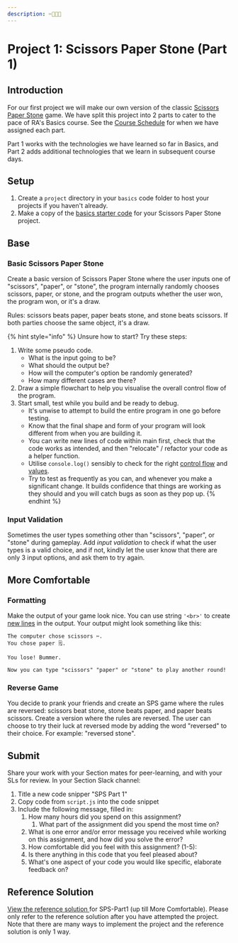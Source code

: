 ```yaml
---
description: ✂️📃💎😜
---
```


# Project 1: Scissors Paper Stone (Part 1)

## Introduction

For our first project we will make our own version of the classic [Scissors Paper Stone](https://en.wikipedia.org/wiki/Rock\_paper\_scissors) game. We have split this project into 2 parts to cater to the pace of RA's Basics course. See the [Course Schedule](broken-reference) for when we have assigned each part.

Part 1 works with the technologies we have learned so far in Basics, and Part 2 adds additional technologies that we learn in subsequent course days.

## Setup

1. Create a `project` directory in your `basics` code folder to host your projects if you haven't already.
2. Make a copy of the [basics starter code](https://github.com/rocketacademy/basics-starter-code/archive/refs/heads/main.zip) for your Scissors Paper Stone project.

## Base

### Basic Scissors Paper Stone

Create a basic version of Scissors Paper Stone where the user inputs one of "scissors", "paper", or "stone", the program internally randomly chooses scissors, paper, or stone, and the program outputs whether the user won, the program won, or it's a draw.

Rules: scissors beats paper, paper beats stone, and stone beats scissors. If both parties choose the same object, it's a draw.

{% hint style="info" %}
Unsure how to start? Try these steps:

1. Write some pseudo code.
   * What is the input going to be?
   * What should the output be?
   * How will the computer's option be randomly generated?
   * How many different cases are there?
2. Draw a simple flowchart to help you visualise the overall control flow of the program.
3. Start small, test while you build and be ready to debug.
   * It's unwise to attempt to build the entire program in one go before testing.
   * Know that the final shape and form of your program will look different from when you are building it.
   * You can write new lines of code within main first, check that the code works as intended, and then "relocate" / refactor your code as a helper function.&#x20;
   * Utilise `console.log()` sensibly to check for the right [control flow](../../5-structuring-and-debugging-code/5.2-errors.md#control-flow-checking-is-our-code-running) and [values](../../5-structuring-and-debugging-code/5.2-errors.md#value-checking-are-the-values-correct).
   * Try to test as frequently as you can, and whenever you make a significant change. It builds confidence that things are working as they should and you will catch bugs as soon as they pop up.
{% endhint %}

### Input Validation

Sometimes the user types something other than "scissors", "paper", or "stone" during gameplay. Add _input validation_ to check if what the user types is a valid choice, and if not, kindly let the user know that there are only 3 input options, and ask them to try again.

## More Comfortable

### Formatting

Make the output of your game look nice. You can use string `'<br>'` to create [new lines](https://www.w3schools.com/TAGS/tag\_br.asp) in the output. Your output might look something like this:

```
The computer chose scissors ✂️.
You chose paper 🗒.

You lose! Bummer.

Now you can type "scissors" "paper" or "stone" to play another round!
```

### Reverse Game

You decide to prank your friends and create an SPS game where the rules are reversed: scissors beat stone, stone beats paper, and paper beats scissors. Create a version where the rules are reversed. The user can choose to try their luck at reversed mode by adding the word "reversed" to their choice. For example: "reversed stone".

## Submit

Share your work with your Section mates for peer-learning, and with your SLs for review. In your Section Slack channel:

1. Title a new code snipper "SPS Part 1"
2. Copy code from `script.js` into the code snippet
3. Include the following message, filled in:
   1. How many hours did you spend on this assignment?
      1. What part of the assignment did you spend the most time on?
   2. What is one error and/or error message you received while working on this assignment, and how did you solve the error?
   3. How comfortable did you feel with this assignment? (1-5):
   4. Is there anything in this code that you feel pleased about?
   5. What's one aspect of your code you would like specific, elaborate feedback on?

## Reference Solution

[View the reference solution ](https://github.com/rocketacademy/basics-scissors-paper-stone/tree/part1-inclMoreComfortable)for SPS-Part1 (up till More Comfortable). Please only refer to the reference solution after you have attempted the project. Note that there are many ways to implement the project and the reference solution is only 1 way.
